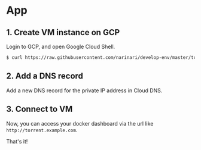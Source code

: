 # App

## 1. Create VM instance on GCP

Login to GCP, and open Google Cloud Shell.

```bash
$ curl https://raw.githubusercontent.com/narinari/develop-env/master/torrent/create.sh | sh
```

## 2. Add a DNS record

Add a new DNS record for the private IP address in Cloud DNS.

## 3. Connect to VM

Now, you can access your docker dashboard via the url like `http://torrent.example.com`.


That's it!
